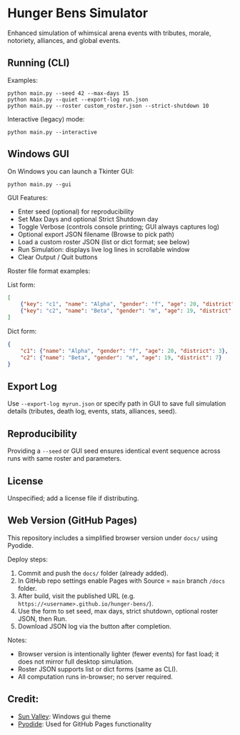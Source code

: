 # Hunger Bens Simulator

Enhanced simulation of whimsical arena events with tributes, morale, notoriety, alliances, and global events.

## Running (CLI)
Examples:

```
python main.py --seed 42 --max-days 15
python main.py --quiet --export-log run.json
python main.py --roster custom_roster.json --strict-shutdown 10
```

Interactive (legacy) mode:

```
python main.py --interactive
```

## Windows GUI
On Windows you can launch a Tkinter GUI:

```
python main.py --gui
```

GUI Features:
- Enter seed (optional) for reproducibility
- Set Max Days and optional Strict Shutdown day
- Toggle Verbose (controls console printing; GUI always captures log)
- Optional export JSON filename (Browse to pick path)
- Load a custom roster JSON (list or dict format; see below)
- Run Simulation: displays live log lines in scrollable window
- Clear Output / Quit buttons

Roster file format examples:

List form:
```json
[
	{"key": "c1", "name": "Alpha", "gender": "f", "age": 20, "district": 3},
	{"key": "c2", "name": "Beta", "gender": "m", "age": 19, "district": 7}
]
```

Dict form:
```json
{
	"c1": {"name": "Alpha", "gender": "f", "age": 20, "district": 3},
	"c2": {"name": "Beta", "gender": "m", "age": 19, "district": 7}
}
```

## Export Log
Use `--export-log myrun.json` or specify path in GUI to save full simulation details (tributes, death log, events, stats, alliances, seed).

## Reproducibility
Providing a `--seed` or GUI seed ensures identical event sequence across runs with same roster and parameters.

## License
Unspecified; add a license file if distributing.

## Web Version (GitHub Pages)
This repository includes a simplified browser version under `docs/` using Pyodide.

Deploy steps:
1. Commit and push the `docs/` folder (already added).
2. In GitHub repo settings enable Pages with Source = `main` branch `/docs` folder.
3. After build, visit the published URL (e.g. `https://<username>.github.io/hunger-bens/`).
4. Use the form to set seed, max days, strict shutdown, optional roster JSON, then Run.
5. Download JSON log via the button after completion.

Notes:
- Browser version is intentionally lighter (fewer events) for fast load; it does not mirror full desktop simulation.
- Roster JSON supports list or dict forms (same as CLI).
- All computation runs in-browser; no server required.

## Credit:

- [Sun Valley](https://github.com/rdbende/Sun-Valley-ttk-theme): Windows gui theme
- [Pyodide](https://pyodide.org/): Used for GitHub Pages functionality
